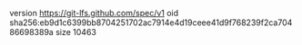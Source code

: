 version https://git-lfs.github.com/spec/v1
oid sha256:eb9d1c6399bb8704251702ac7914e4d19ceee41d9f768239f2ca70486698389a
size 10463
